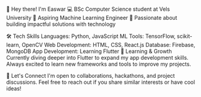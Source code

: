 👋 Hey there! I'm Easwar
💻 BSc Computer Science student at Vels University
🤖 Aspiring Machine Learning Engineer
🎯 Passionate about building impactful solutions with technology

🛠️ Tech Skills
Languages: Python, JavaScript
ML Tools: TensorFlow, scikit-learn, OpenCV
Web Development: HTML, CSS, React.js
Database: Firebase, MongoDB
App Development: Learning Flutter
🌱 Learning & Growth
Currently diving deeper into Flutter to expand my app development skills. Always excited to learn new frameworks and tools to improve my projects.

💬 Let's Connect
I'm open to collaborations, hackathons, and project discussions. Feel free to reach out if you share similar interests or have cool ideas!
